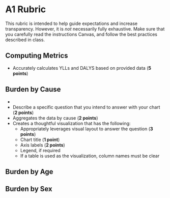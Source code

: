 # A1 Rubric
This rubric is intended to help guide expectations and increase transparency. However, it is _not_ necessarily fully exhaustive. Make sure that you carefully read the instructions Canvas, and follow the best practices described in class.

## Computing Metrics
- Accurately calculates YLLs and DALYS based on provided data (**5 points**)

## Burden by Cause
- 
- Describe a specific question that you intend to answer with your chart (**2 points**)
- Aggregates the data by cause (**2 points**)
- Creates a thoughtful visualization that has the following:
  - Appropriately leverages visual layout to answer the question (**3 points**)
  - Chart title (**1 point**)
  - Axis labels (**2 points**)
  - Legend, if required
  - If a table is used as the visualization, column names must be clear


## Burden by Age

## Burden by Sex
